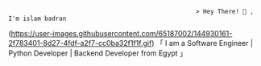                                                         > Hey There! 👋 , I'm islam badran
(https://user-images.githubusercontent.com/65187002/144930161-2f783401-8d27-4fdf-a2f7-cc0ba32f1f1f.gif)
                                     「 I am a Software Engineer | Python Developer | Backend Developer from Egypt 」
